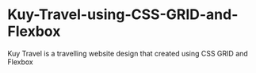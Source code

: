 # Kuy-Travel-using-CSS-GRID-and-Flexbox
Kuy Travel is a travelling website design that created using CSS GRID and Flexbox
